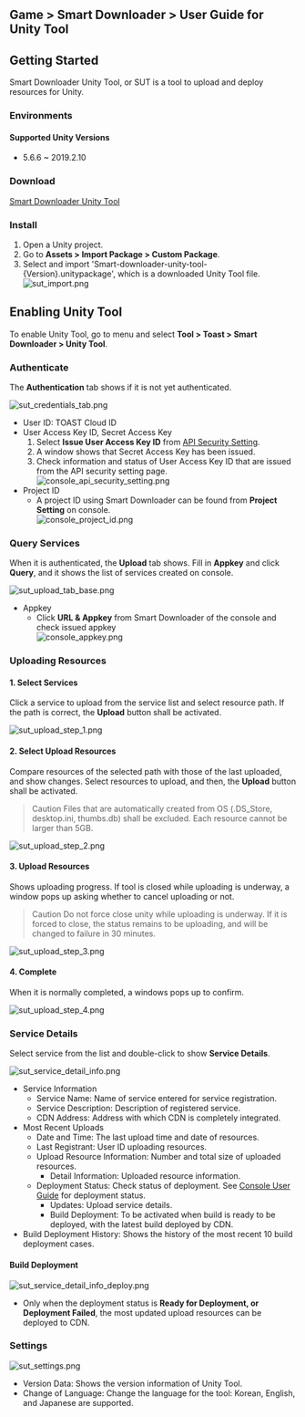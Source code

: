 ## Game > Smart Downloader > User Guide for Unity Tool 

## Getting Started 

Smart Downloader Unity Tool, or SUT is a tool to upload and deploy resources for Unity.  

### Environments

#### Supported Unity Versions

* 5.6.6 ~ 2019.2.10

### Download

[Smart Downloader Unity Tool](/Download/#game-smart-downloader)


### Install  

1. Open a Unity project. 
2. Go to **Assets > Import Package > Custom Package**.
3. Select and import 'Smart-downloader-unity-tool-{Version}.unitypackage', which is a downloaded Unity Tool file. 
    ![sut_import.png](https://static.toastoven.net/prod_smartdownloader/sut/sut_import.png)

## Enabling Unity Tool  

To enable Unity Tool, go to menu and select **Tool > Toast > Smart Downloader > Unity Tool**. 

### Authenticate 

The **Authentication** tab shows if it is not yet authenticated. 

![sut_credentials_tab.png](https://static.toastoven.net/prod_smartdownloader/sut/sut_credentials_tab.png)

* User ID: TOAST Cloud ID
* User Access Key ID, Secret Access Key
    1. Select **Issue User Access Key ID** from [API Security Setting](https://toast.com/account/api_settings).
    2. A window shows that Secret Access Key has been issued. 
    3. Check information and status of User Access Key ID that are issued from the API security setting page. 
    ![console_api_security_setting.png](https://static.toastoven.net/prod_smartdownloader/sut/console_api_security_setting.png)
* Project ID
    * A project ID using Smart Downloader can be found from **Project Setting** on console.  
    ![console_project_id.png](https://static.toastoven.net/prod_smartdownloader/sut/console_project_id.png)


### Query Services   

When it is authenticated, the **Upload** tab shows. 
Fill in **Appkey** and click **Query**, and it shows the list of services created on console.  

![sut_upload_tab_base.png](https://static.toastoven.net/prod_smartdownloader/sut/sut_upload_tab_base.png)

* Appkey
    * Click **URL & Appkey** from Smart Downloader of the console and check issued appkey  
    ![console_appkey.png](https://static.toastoven.net/prod_smartdownloader/sut/console_appkey.png)

### Uploading Resources 

#### 1. Select Services 

Click a service to upload from the service list and select resource path. 
If the path is correct, the **Upload** button shall be activated. 

![sut_upload_step_1.png](https://static.toastoven.net/prod_smartdownloader/sut/sut_upload_step_1.png)

#### 2. Select Upload Resources 

Compare resources of the selected path with those of the last uploaded, and show changes. Select resources to upload, and then, the **Upload** button shall be activated.  

> Caution 
Files that are automatically created from OS (.DS_Store, desktop.ini, thumbs.db) shall be excluded. 
Each resource cannot be larger than 5GB. 

![sut_upload_step_2.png](https://static.toastoven.net/prod_smartdownloader/sut/sut_upload_step_2.png)

#### 3. Upload Resources 

Shows uploading progress. 
If tool is closed while uploading is underway, a window pops up asking whether to cancel uploading or not. 

> Caution 
Do not force close unity while uploading is underway. 
If it is forced to close, the status remains to be uploading, and will be changed to failure in 30 minutes.  

![sut_upload_step_3.png](https://static.toastoven.net/prod_smartdownloader/sut/sut_upload_step_3.png)


#### 4. Complete

When it is normally completed, a windows pops up to confirm. 

![sut_upload_step_4.png](https://static.toastoven.net/prod_smartdownloader/sut/sut_upload_step_4.png)


### Service Details 

Select service from the list and double-click to show **Service Details**. 

![sut_service_detail_info.png](https://static.toastoven.net/prod_smartdownloader/sut/sut_service_detail_info.png)

* Service Information
    * Service Name: Name of service entered for service registration.
    * Service Description: Description of registered service.
    * CDN Address: Address with which CDN is completely integrated.
* Most Recent Uploads 
    * Date and Time: The last upload time and date of resources.
    * Last Registrant: User ID uploading resources.
    * Upload Resource Information: Number and total size of uploaded resources.
        * Detail Information: Uploaded resource information.
    * Deployment Status: Check status of deployment. See [Console User Guide](http://docs.toast.com/zh/Game/Smart%20Downloader/zh/console-guide/#4-list-of-services) for deployment status. 
        * Updates: Upload service details.  
        * Build Deployment: To be activated when build is ready to be deployed, with the latest build deployed by CDN. 
* Build Deployment History: Shows the history of the most recent 10 build deployment cases.  


#### Build Deployment 

![sut_service_detail_info_deploy.png](https://static.toastoven.net/prod_smartdownloader/sut/sut_service_detail_info_deploy.png)

* Only when the deployment status is **Ready for Deployment, or Deployment Failed**, the most updated upload resources can be deployed to CDN.  

### Settings 

![sut_settings.png](https://static.toastoven.net/prod_smartdownloader/sut/sut_settings.png)

* Version Data: Shows the version information of Unity Tool. 
* Change of Language: Change the language for the tool: Korean, English, and Japanese are supported. 
